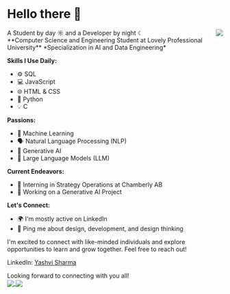 # Hello there 👋
<img align="right" src="https://octodex.github.com/images/NUX_Octodex.gif"/>
A Student by day ☼ and a Developer by night ☾
<br>
**Computer Science and Engineering Student at Lovely Professional University**  
*Specialization in AI and Data Engineering*

**Skills I Use Daily:**
- ⚙️ SQL
- 💻 JavaScript
- 🌐 HTML & CSS
- 🐍 Python
- 💡 C

**Passions:**
- 🤖 Machine Learning
- 🗣️ Natural Language Processing (NLP)
- 🌟 Generative AI
- 🧠 Large Language Models (LLM)

**Current Endeavors:**
- 💼 Interning in Strategy Operations at Chamberly AB
- 💅 Working on a Generative AI Project

**Let's Connect:**
- 🌍 I'm mostly active on LinkedIn
- 💬 Ping me about design, development, and design thinking

I'm excited to connect with like-minded individuals and explore opportunities to learn and grow together. Feel free to reach out!

LinkedIn: [Yashvi Sharma](https://www.linkedin.com/in/yashvi-sharma-150863220/)

Looking forward to connecting with you all!
<br>
<a href="https://github.com/yashvisharma1204/Portfolio">
  <img align="center" src="https://github-readme-stats.vercel.app/api/pin/?username=yashvisharma1204&repo=Portfolio&theme=transparent" />
</a>
<a href="https://github.com/yashvisharma1204/Profile_Card">
  <img align="center" src="https://github-readme-stats.vercel.app/api/pin/?username=yashvisharma1204&repo=Profile_Card&theme=transparent" />
</a>

